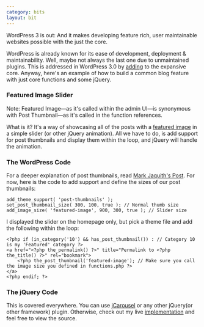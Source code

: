 ```yaml
---
category: bits
layout: bit
---
```


<p class="big">WordPress 3 is out: And it makes developing feature rich, user maintainable websites possible with the just the core.</p>

WordPress is already known for its ease of development, deployment & maintainability. Well, maybe not always the last one due to unmaintained plugins. This is addressed in WordPress 3.0 by [adding](http://codex.wordpress.org/Version_3.0) to the expansive core. Anyway, here's an example of how to build a common blog feature with just core functions and some jQuery.

### Featured Image Slider

<div class="aside">Note: Featured Image—as it's called within the admin UI—is synonymous with Post Thumbnail—as it's called in the function references.</div>

What is it? It's a way of showcasing all of the posts with a [featured image](http://markjaquith.wordpress.com/2009/12/23/new-in-wordpress-2-9-post-thumbnail-images/) in a simple slider (or other jQuery animation). All we have to do, is add support for post thumbnails and display them within the loop, and jQuery will handle the animation.

### The WordPress Code

For a deeper explanation of post thumbnails, read [Mark Jaquith's Post](http://markjaquith.wordpress.com/2009/12/23/new-in-wordpress-2-9-post-thumbnail-images/). For now, here is the code to add support and define the sizes of our post thumbnails:

    add_theme_support( 'post-thumbnails' );
    set_post_thumbnail_size( 300, 100, true ); // Normal thumb size
    add_image_size( 'featured-image', 900, 300, true ); // Slider size

I displayed the slider on the homepage only, but pick a theme file and add the following within the loop:

    <?php if (in_category('10') && has_post_thumbnail()) : // Category 10 is my 'Featured' category ?>
    <a href="<?php the_permalink() ?>" title="Permalink to <?php the_title() ?>" rel="bookmark">
        <?php the_post_thumbnail('featured-image'); // Make sure you call the image size you defined in functions.php ?>
    </a>
    <?php endif; ?>

### The jQuery Code

This is covered everywhere. You can use [jCarousel](http://sorgalla.com/projects/jcarousel/) or any other jQuery(or other framework) plugin. Otherwise, check out my live [implementation](http://highfivecamp.com) and feel free to view the source.